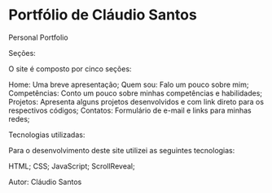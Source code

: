 # Portfólio de Cláudio Santos
Personal Portfolio

Seções:

O site é composto por cinco seções:

Home: Uma breve apresentação;
Quem sou: Falo um pouco sobre mim;
Competências: Conto um pouco sobre minhas competências e habilidades;
Projetos: Apresenta alguns projetos desenvolvidos e com link direto para os respectivos códigos;
Contatos: Formulário de e-mail e links para minhas redes;

Tecnologias utilizadas:

Para o desenvolvimento deste site utilizei as seguintes tecnologias:

HTML;
CSS;
JavaScript;
ScrollReveal;

Autor: 
Cláudio Santos
